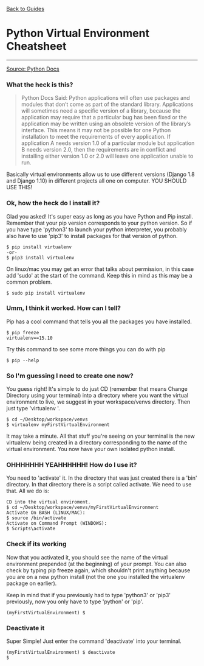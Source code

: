 [Back to Guides](../README.md)
# Python Virtual Environment Cheatsheet
---
[Source: Python Docs](https://docs.python.org/3/tutorial/venv.html)

### What the heck is this?

> Python Docs Said:
> Python applications will often use packages and modules that don’t come as part of the standard library. Applications will sometimes need a specific version of a library, because the application may require that a particular bug has been fixed or the application may be written using an obsolete version of the library’s interface.
> This means it may not be possible for one Python installation to meet the requirements of every application. If application A needs version 1.0 of a particular module but application B needs version 2.0, then the requirements are in conflict and installing either version 1.0 or 2.0 will leave one application unable to run.


Basically virtual environments allow us to use different versions (Django 1.8 and Django 1.10) in different projects all one on computer. YOU SHOULD USE THIS! 

### Ok, how the heck do I install it?

Glad you asked! It's super easy as long as you have Python and Pip install. Remember that your pip version corresponds to your python version. So if you have type 'python3' to launch your python interpreter, you probably also have to use 'pip3' to install packages for that version of python.

```shell
$ pip install virtualenv
-or-
$ pip3 install virtualenv
```
On linux/mac you may get an error that talks about permission, in this case add 'sudo' at the start of the command. Keep this in mind as this may be a common problem.

```shell
$ sudo pip install virtualenv
```

### Umm, I think it worked. How can I tell?

Pip has a cool command that tells you all the packages you have installed.

``` shell
$ pip freeze
virtualenv==15.10
```

Try this command to see some more things you can do with pip

```shell
$ pip --help
```

### So I'm guessing I need to create one now?

You guess right! It's simple to do just CD (remember that means Change Directory using your terminal) into a directory where you want the virtual environment to live, we suggest in your workspace/venvs directory. Then just type 'virtualenv <some name>'.

```shell
$ cd ~/Desktop/workspace/venvs
$ virtualenv myFirstVirtualEnvironment
```

It may take a minute. All that stuff you're seeing on your terminal is the new virtualenv being created in a directory corresponding to the name of the virtual environment. You now have your own isolated python install. 

### OHHHHHHH YEAHHHHHH! How do I use it?

You need to 'activate' it. In the directory that was just created there is a 'bin' directory. In that directory there is a script called activate. We need to use that. All we do is:

```shell
CD into the virtual enviroment.
$ cd ~/Desktop/workspace/venvs/myFirstVirtualEnvironment
Activate On BASH (LINUX/MAC):
$ source /bin/activate
Activate on Command Prompt (WINDOWS):
$ Scripts\activate
```

### Check if its working

Now that you activated it, you should see the name of the virtual environment prepended (at the beginning) of your prompt. You can also check by typing pip freeze again, which shouldn't print anything because you are on a new python install (not the one you installed the virtualenv package on earlier).

Keep in mind that if you previously had to type 'python3' or 'pip3' previously, now you only have to type 'python' or 'pip'.

```shell
(myFirstVirtualEnvironment) $ 
```

### Deactivate it

Super Simple! Just enter the command 'deactivate' into your terminal.

```shell
(myFirstVirtualEnvironment) $ deactivate
$ 
```



